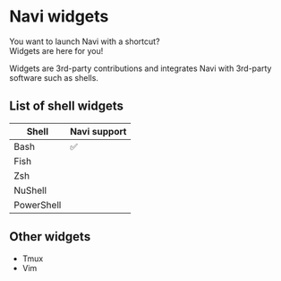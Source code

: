 # Navi widgets

You want to launch Navi with a shortcut?\
Widgets are here for you!

Widgets are 3rd-party contributions and integrates Navi with 3rd-party software such as shells.

## List of shell widgets

| Shell | Navi support |
|-------|--------------|
| Bash  | :white_check_mark: |
| Fish ||
| Zsh ||
| NuShell ||
| PowerShell ||

## Other widgets

- Tmux
- Vim